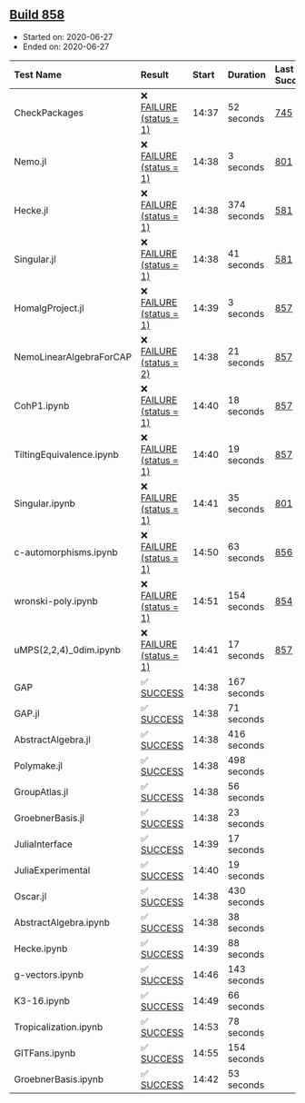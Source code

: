 ## [Build 858](https://oscarci.mathematik.uni-kl.de/job/oscar-julia-1.4/858/)

* Started on: 2020-06-27
* Ended on: 2020-06-27

| Test Name    | Result | Start | Duration | Last Success | First Failure |
|:-------------|:-------|:------|:---------|:-------------|:--------------|
| CheckPackages | ❌ [FAILURE (status = 1)](https://oscarci.mathematik.uni-kl.de/job/oscar-julia-1.4/858/artifact/logs/build-858/CheckPackages.log) | 14:37 | 52 seconds | [745](https://oscarci.mathematik.uni-kl.de/job/oscar-julia-1.4/745/) | [746](https://oscarci.mathematik.uni-kl.de/job/oscar-julia-1.4/746/) |
| Nemo.jl | ❌ [FAILURE (status = 1)](https://oscarci.mathematik.uni-kl.de/job/oscar-julia-1.4/858/artifact/logs/build-858/Nemo.jl.log) | 14:38 | 3 seconds | [801](https://oscarci.mathematik.uni-kl.de/job/oscar-julia-1.4/801/) | [802](https://oscarci.mathematik.uni-kl.de/job/oscar-julia-1.4/802/) |
| Hecke.jl | ❌ [FAILURE (status = 1)](https://oscarci.mathematik.uni-kl.de/job/oscar-julia-1.4/858/artifact/logs/build-858/Hecke.jl.log) | 14:38 | 374 seconds | [581](https://oscarci.mathematik.uni-kl.de/job/oscar-julia-1.4/581/) | [582](https://oscarci.mathematik.uni-kl.de/job/oscar-julia-1.4/582/) |
| Singular.jl | ❌ [FAILURE (status = 1)](https://oscarci.mathematik.uni-kl.de/job/oscar-julia-1.4/858/artifact/logs/build-858/Singular.jl.log) | 14:38 | 41 seconds | [581](https://oscarci.mathematik.uni-kl.de/job/oscar-julia-1.4/581/) | [582](https://oscarci.mathematik.uni-kl.de/job/oscar-julia-1.4/582/) |
| HomalgProject.jl | ❌ [FAILURE (status = 1)](https://oscarci.mathematik.uni-kl.de/job/oscar-julia-1.4/858/artifact/logs/build-858/HomalgProject.jl.log) | 14:39 | 3 seconds | [857](https://oscarci.mathematik.uni-kl.de/job/oscar-julia-1.4/857/) | [858](https://oscarci.mathematik.uni-kl.de/job/oscar-julia-1.4/858/) |
| NemoLinearAlgebraForCAP | ❌ [FAILURE (status = 2)](https://oscarci.mathematik.uni-kl.de/job/oscar-julia-1.4/858/artifact/logs/build-858/NemoLinearAlgebraForCAP.log) | 14:38 | 21 seconds | [857](https://oscarci.mathematik.uni-kl.de/job/oscar-julia-1.4/857/) | [858](https://oscarci.mathematik.uni-kl.de/job/oscar-julia-1.4/858/) |
| CohP1.ipynb | ❌ [FAILURE (status = 1)](https://oscarci.mathematik.uni-kl.de/job/oscar-julia-1.4/858/artifact/logs/build-858/CohP1.ipynb.log) | 14:40 | 18 seconds | [857](https://oscarci.mathematik.uni-kl.de/job/oscar-julia-1.4/857/) | [858](https://oscarci.mathematik.uni-kl.de/job/oscar-julia-1.4/858/) |
| TiltingEquivalence.ipynb | ❌ [FAILURE (status = 1)](https://oscarci.mathematik.uni-kl.de/job/oscar-julia-1.4/858/artifact/logs/build-858/TiltingEquivalence.ipynb.log) | 14:40 | 19 seconds | [857](https://oscarci.mathematik.uni-kl.de/job/oscar-julia-1.4/857/) | [858](https://oscarci.mathematik.uni-kl.de/job/oscar-julia-1.4/858/) |
| Singular.ipynb | ❌ [FAILURE (status = 1)](https://oscarci.mathematik.uni-kl.de/job/oscar-julia-1.4/858/artifact/logs/build-858/Singular.ipynb.log) | 14:41 | 35 seconds | [801](https://oscarci.mathematik.uni-kl.de/job/oscar-julia-1.4/801/) | [802](https://oscarci.mathematik.uni-kl.de/job/oscar-julia-1.4/802/) |
| c-automorphisms.ipynb | ❌ [FAILURE (status = 1)](https://oscarci.mathematik.uni-kl.de/job/oscar-julia-1.4/858/artifact/logs/build-858/c-automorphisms.ipynb.log) | 14:50 | 63 seconds | [856](https://oscarci.mathematik.uni-kl.de/job/oscar-julia-1.4/856/) | [857](https://oscarci.mathematik.uni-kl.de/job/oscar-julia-1.4/857/) |
| wronski-poly.ipynb | ❌ [FAILURE (status = 1)](https://oscarci.mathematik.uni-kl.de/job/oscar-julia-1.4/858/artifact/logs/build-858/wronski-poly.ipynb.log) | 14:51 | 154 seconds | [854](https://oscarci.mathematik.uni-kl.de/job/oscar-julia-1.4/854/) | [855](https://oscarci.mathematik.uni-kl.de/job/oscar-julia-1.4/855/) |
| uMPS(2,2,4)_0dim.ipynb | ❌ [FAILURE (status = 1)](https://oscarci.mathematik.uni-kl.de/job/oscar-julia-1.4/858/artifact/logs/build-858/uMPS-2-2-4-_0dim.ipynb.log) | 14:41 | 17 seconds | [857](https://oscarci.mathematik.uni-kl.de/job/oscar-julia-1.4/857/) | [858](https://oscarci.mathematik.uni-kl.de/job/oscar-julia-1.4/858/) |
| GAP | ✅ [SUCCESS](https://oscarci.mathematik.uni-kl.de/job/oscar-julia-1.4/858/artifact/logs/build-858/GAP.log) | 14:38 | 167 seconds |  |  |
| GAP.jl | ✅ [SUCCESS](https://oscarci.mathematik.uni-kl.de/job/oscar-julia-1.4/858/artifact/logs/build-858/GAP.jl.log) | 14:38 | 71 seconds |  |  |
| AbstractAlgebra.jl | ✅ [SUCCESS](https://oscarci.mathematik.uni-kl.de/job/oscar-julia-1.4/858/artifact/logs/build-858/AbstractAlgebra.jl.log) | 14:38 | 416 seconds |  |  |
| Polymake.jl | ✅ [SUCCESS](https://oscarci.mathematik.uni-kl.de/job/oscar-julia-1.4/858/artifact/logs/build-858/Polymake.jl.log) | 14:38 | 498 seconds |  |  |
| GroupAtlas.jl | ✅ [SUCCESS](https://oscarci.mathematik.uni-kl.de/job/oscar-julia-1.4/858/artifact/logs/build-858/GroupAtlas.jl.log) | 14:38 | 56 seconds |  |  |
| GroebnerBasis.jl | ✅ [SUCCESS](https://oscarci.mathematik.uni-kl.de/job/oscar-julia-1.4/858/artifact/logs/build-858/GroebnerBasis.jl.log) | 14:38 | 23 seconds |  |  |
| JuliaInterface | ✅ [SUCCESS](https://oscarci.mathematik.uni-kl.de/job/oscar-julia-1.4/858/artifact/logs/build-858/JuliaInterface.log) | 14:39 | 17 seconds |  |  |
| JuliaExperimental | ✅ [SUCCESS](https://oscarci.mathematik.uni-kl.de/job/oscar-julia-1.4/858/artifact/logs/build-858/JuliaExperimental.log) | 14:40 | 19 seconds |  |  |
| Oscar.jl | ✅ [SUCCESS](https://oscarci.mathematik.uni-kl.de/job/oscar-julia-1.4/858/artifact/logs/build-858/Oscar.jl.log) | 14:38 | 430 seconds |  |  |
| AbstractAlgebra.ipynb | ✅ [SUCCESS](https://oscarci.mathematik.uni-kl.de/job/oscar-julia-1.4/858/artifact/logs/build-858/AbstractAlgebra.ipynb.log) | 14:38 | 38 seconds |  |  |
| Hecke.ipynb | ✅ [SUCCESS](https://oscarci.mathematik.uni-kl.de/job/oscar-julia-1.4/858/artifact/logs/build-858/Hecke.ipynb.log) | 14:39 | 88 seconds |  |  |
| g-vectors.ipynb | ✅ [SUCCESS](https://oscarci.mathematik.uni-kl.de/job/oscar-julia-1.4/858/artifact/logs/build-858/g-vectors.ipynb.log) | 14:46 | 143 seconds |  |  |
| K3-16.ipynb | ✅ [SUCCESS](https://oscarci.mathematik.uni-kl.de/job/oscar-julia-1.4/858/artifact/logs/build-858/K3-16.ipynb.log) | 14:49 | 66 seconds |  |  |
| Tropicalization.ipynb | ✅ [SUCCESS](https://oscarci.mathematik.uni-kl.de/job/oscar-julia-1.4/858/artifact/logs/build-858/Tropicalization.ipynb.log) | 14:53 | 78 seconds |  |  |
| GITFans.ipynb | ✅ [SUCCESS](https://oscarci.mathematik.uni-kl.de/job/oscar-julia-1.4/858/artifact/logs/build-858/GITFans.ipynb.log) | 14:55 | 154 seconds |  |  |
| GroebnerBasis.ipynb | ✅ [SUCCESS](https://oscarci.mathematik.uni-kl.de/job/oscar-julia-1.4/858/artifact/logs/build-858/GroebnerBasis.ipynb.log) | 14:42 | 53 seconds |  |  |

